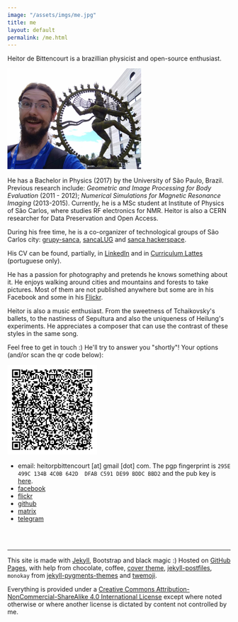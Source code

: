 ```yaml
---
image: "/assets/imgs/me.jpg"
title: me
layout: default
permalink: /me.html
---
```


Heitor de Bittencourt is a brazillian physicist and open-source enthusiast.

<img src="assets/imgs/me.jpg" class="float-right img-fluid" alt="me with Shiva :D" style="width:60%;">

He has a Bachelor in Physics (2017) by the University of São Paulo, Brazil. Previous
research include: _Geometric and Image Processing for Body Evaluation_ (2011 -
2012); _Numerical Simulations for Magnetic Resonance Imaging_ (2013-2015).
Currently, he is a MSc student at Institute of Physics of São Carlos,
where studies RF electronics for NMR. Heitor is also a CERN researcher for Data
Preservation and Open Access.

During his free time, he is a co-organizer of technological groups of São
Carlos city: [grupy-sanca](https://www.grupysanca.com.br),
[sancaLUG](https://sancalug.org) and
[sanca hackerspace](https://sancahs.grupysanca.com.br).

His CV can be found, partially, in
[LinkedIn](https://www.linkedin.com/in/heitorpb/) and in
[Curriculum Lattes](http://buscatextual.cnpq.br/buscatextual/visualizacv.do?id=K4356572E5)
(portuguese only).

He has a passion for photography and pretends he knows something about it. He
enjoys walking around cities and mountains and forests to take pictures. Most
of them are not published anywhere but some are in his Facebook and some in his
[Flickr](https://www.flickr.com/photos/heitorpb/).

Heitor is also a music enthusiast. From the sweetness of Tchaikovsky's ballets, to
the nastiness of Sepultura and also the uniqueness of Heilung's experiments. He
appreciates a composer that can use the contrast of these styles in the same
song.

<p class="text-center">
Feel free to get in touch :) He'll try to answer you "shortly"! Your options
(and/or scan the qr code below):
</p>


<div class="clearfix" markdown="1">
<a href="assets/imgs/qrcode.png"><img src="assets/imgs/qrcode.png" class="float-left img-fluid" alt="my vCard" style="width:40%; margin-right:19px;"></a>

- email: heitorpbittencourt [at] gmail [dot] com. The pgp fingerprint
  is `295E 499C 134B 4C0B 642D  DFAB C591 DE99 BDDC BBD2` and the
  pub key is [here](heitor.public.gpg-key).
- [facebook](https://www.facebook.com/wololo666)
- [flickr](https://www.flickr.com/photos/heitorpb/)
- [github](https://github.com/heitorPB/)
- [matrix](https://matrix.to/#/@heitor:matrix.org)
- [telegram](https://t.me/wololo666)

<br><br>
</div>

---

This site is made with [Jekyll](https://jekyllrb.com/), Bootstrap and black
magic :) Hosted on [GitHub Pages](https://pages.github.com/), with help from
chocolate, coffee,
[cover theme](https://getbootstrap.com/docs/4.1/examples/cover/),
[jekyll-postfiles](https://nhoizey.github.io/jekyll-postfiles/),
`monokay` from [jekyll-pygments-themes](https://github.com/jwarby/jekyll-pygments-themes/)
and [twemoji](https://github.com/twitter/twemoji).

Everything is provided under a
[Creative Commons Attribution-NonCommercial-ShareAlike 4.0 International License](https://creativecommons.org/licenses/by-nc-sa/4.0/)
except where noted otherwise or where another license is dictated by content
not controlled by me.
